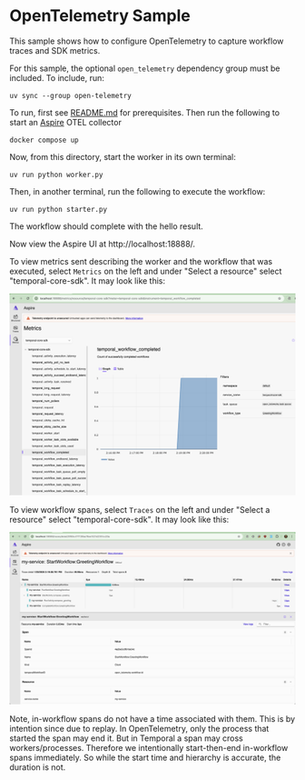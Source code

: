 # OpenTelemetry Sample

This sample shows how to configure OpenTelemetry to capture workflow traces and SDK metrics.

For this sample, the optional `open_telemetry` dependency group must be included. To include, run:

    uv sync --group open-telemetry

To run, first see [README.md](../README.md) for prerequisites. Then run the following to start an [Aspire](https://hub.docker.com/r/microsoft/dotnet-aspire-dashboard/) OTEL collector

    docker compose up

Now, from this directory, start the worker in its own terminal:

    uv run python worker.py

Then, in another terminal, run the following to execute the workflow:

    uv run python starter.py

The workflow should complete with the hello result.

Now view the Aspire UI at http://localhost:18888/.

To view metrics sent describing the worker and the workflow that was executed, select `Metrics` on the left and under "Select a resource" select "temporal-core-sdk". It may look like this:

![Aspire metrics screenshot](aspire-metrics-screenshot.png)


To view workflow spans, select `Traces` on the left and under "Select a resource" select "temporal-core-sdk". It may look like this:

![Aspire traces screenshot](aspire-traces-screenshot.png)

Note, in-workflow spans do not have a time associated with them. This is by intention since due to replay. In
OpenTelemetry, only the process that started the span may end it. But in Temporal a span may cross workers/processes.
Therefore we intentionally start-then-end in-workflow spans immediately. So while the start time and hierarchy is
accurate, the duration is not.